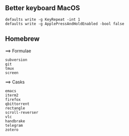 ## Better keyboard MacOS
    defaults write -g KeyRepeat -int 1
    defaults write -g ApplePressAndHoldEnabled -bool false
    
## Homebrew
==> Formulae

    subversion
    git
    tmux
    screen
    
==> Casks

    emacs
    iterm2
    firefox
    qbittorrent
    rectangle
    scroll-reverser
    vlc
    handbrake
    telegram
    zotero
